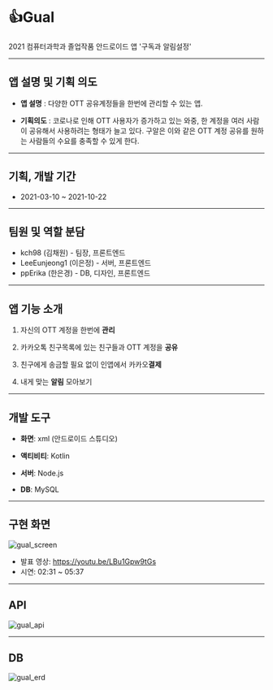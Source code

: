 # 👍Gual
2021 컴퓨터과학과 졸업작품 안드로이드 앱 '구독과 알림설정'

------------

## 앱 설명 및 기획 의도

+ **앱 설명** : 다양한 OTT 공유계정들을 한번에 관리할 수 있는 앱. 

+ **기획의도** : 코로나로 인해 OTT 사용자가 증가하고 있는 와중, 한 계정을 여러 사람이 공유해서 사용하려는 형태가 늘고 있다. 구알은 이와 같은 OTT 계정 공유를 원하는 사람들의 수요를 충족할 수 있게 한다.

------------

## 기획, 개발 기간

- 2021-03-10 ~ 2021-10-22

------------

## 팀원 및 역할 분담
+ kch98 (김채원) - 팀장, 프론트엔드
+ LeeEunjeong1 (이은정) - 서버, 프론트엔드
+ ppErika (한은경) - DB, 디자인, 프론트엔드

------------

## 앱 기능 소개
  1. 자신의 OTT 계정을 한번에 **관리**

  2. 카카오톡 친구목록에 있는 친구들과 OTT 계정을 **공유**

  3. 친구에게 송금할 필요 없이 인앱에서 카카오**결제**

  4. 내게 맞는 **알림** 모아보기

------------

## 개발 도구
+ **화면**: xml (안드로이드 스튜디오)
 
+ **액티비티**: Kotlin
 
+ **서버**: Node.js

+ **DB**: MySQL

------------

## 구현 화면
![gual_screen](https://user-images.githubusercontent.com/40011759/138392437-0ab9592e-eb22-4104-99ac-8019450e81f1.png)  

+ 발표 영상: https://youtu.be/LBu1Gpw9tGs
+ 시연: 02:31 ~ 05:37

------------

## API
![gual_api](https://user-images.githubusercontent.com/40011759/138392485-1dbcc3d0-4c81-48ff-81ad-1b88f810792b.png)

------------

## DB
![gual_erd](https://user-images.githubusercontent.com/40011759/138392473-68723830-6ff8-4c3e-a36d-a120b4dd66a6.png)

